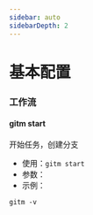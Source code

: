 ```yaml
---
sidebar: auto
sidebarDepth: 2
---
```


# 基本配置

### 工作流

#### gitm start

开始任务，创建分支

-   使用：`gitm start`
-   参数：
-   示例：

```shell
gitm -v
```
